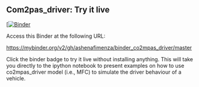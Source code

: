 ## Com2pas_driver: Try it live
<!--move them to CONTRIBUTING.md -->
[[![Binder](https://mybinder.org/badge_logo.svg)](https://mybinder.org/v2/gh/ashenafimenza/binder_co2mpas_driver/master)

Access this Binder at the following URL:

https://mybinder.org/v2/gh/ashenafimenza/binder_co2mpas_driver/master

Click the binder badge to try it live without installing anything. 
This will take you directly to the ipython notebook to present examples on 
how to use co2mpas_driver model (i.e., MFC) to simulate the driver behaviour of 
a vehicle.